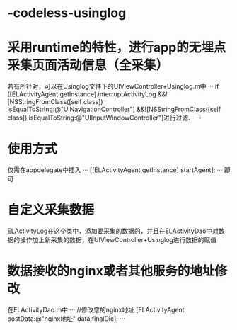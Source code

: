 # -codeless-usinglog

采用runtime的特性，进行app的无埋点采集页面活动信息（全采集）
======================================================== 
若有所针对，可以在Usinglog文件下的UIViewController+Usinglog.m中
···
if ([ELActivityAgent getInstance].interruptActivityLog
&&![NSStringFromClass([self class]) isEqualToString:@"UINavigationController"]
&&![NSStringFromClass([self class]) isEqualToString:@"UIInputWindowController"]进行过滤、
···

使用方式
================================================================================
仅需在appdelegate中插入
···
[[ELActivityAgent getInstance] startAgent];
···
即可

自定义采集数据
================================================================================
ELActivityLog在这个类中，添加要采集的数据的，并且在ELActivityDao中对数据的操作加上新采集的数据，在UIViewController+Usinglog进行数据的赋值

数据接收的nginx或者其他服务的地址修改
================================================================================
在ELActivityDao.m中
···
//修改您的nginx地址
[ELActivityAgent postData:@"nginx地址" data:finalDic];
···
